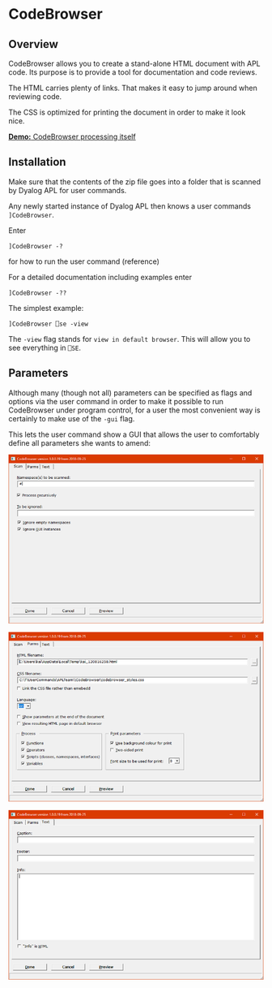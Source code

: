 # CodeBrowser


## Overview

CodeBrowser allows you to create a stand-alone HTML document with APL code. Its purpose is to provide a tool for documentation and code reviews.

The HTML carries plenty of links. That makes it easy to jump around when reviewing code.

The CSS is optimized for printing the document in order to make it look nice.

[**Demo:** CodeBrowser processing itself](http://htmlpreview.github.com/?https://github.com/aplteam/CodeBrowser/blob/master/CodeBrowser_CodeReview.html)


## Installation

Make sure that the contents of the zip file goes into a folder that is scanned by Dyalog APL for user commands.

Any newly started instance of Dyalog APL then knows a user commands `]CodeBrowser`.

Enter 

```
]CodeBrowser -?
```

for how to run the user command (reference)

For a detailed documentation including examples enter

```
]CodeBrowser -??
```

The simplest example:

```
]CodeBrowser ⎕se -view
```

The `-view` flag stands for `view in default browser`. This will allow you to see everything in `⎕SE`.


## Parameters

Although many (though not all) parameters can be specified as flags and options via the user command in order to make it possible to run CodeBrowser under program control, for a user the most convenient way is certainly to make use of the `-gui` flag.

This lets the user command show a GUI that allows the user to comfortably define all parameters she wants to amend:

![](images/gui_1.png "First tab of CodeBrowser's GUI")

![](images/gui_2.png "Second tab of CodeBrowser's GUI")

![](images/gui_3.png "Third tab of CodeBrowser's GUI")


